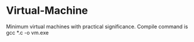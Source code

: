 # Virtual-Machine
Minimum virtual machines with practical significance. Compile command is gcc *.c -o vm.exe
